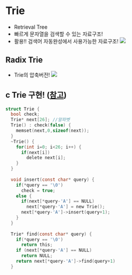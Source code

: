 # Trie
* Retrieval Tree
* 빠르게 문자열을 검색할 수 있는 자료구조!
* 활용!! 검색어 자동완성에서 사용가능한 자료구조!
![](https://upload.wikimedia.org/wikipedia/commons/thumb/b/be/Trie_example.svg/375px-Trie_example.svg.png)

## Radix Trie
* Trie의 압축버전!
![](https://t1.daumcdn.net/cfile/tistory/1578164050B05ABB12)

## c Trie 구현! ([참고](https://jason9319.tistory.com/129))
```c
struct Trie {
  bool check;
  Trie* next[26]; //알파벳
  Trie() : check(false) {
    memset(next,0,sizeof(next));
  }
  ~Trie() {
    for(int i=0; i<26; i++) {
      if(next[i])
        delete next[i];
    }
  }
  
  void insert(const char* query) {
    if(*query == '\0')
      check = true;
    else {
      if(next[*query-'A'] == NULL)
        next[*query-'A'] = new Trie();
      next[*query-'A']->insert(query+1);
    }
  }
  
  Trie* find(const char* query) {
    if(*query == '\0')
      return this;
    if (next[*query-'A'] == NULL)
      return NULL;
    return next[*query-'A']->find(query+1)
  }
  
```

